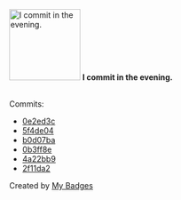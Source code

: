 <img src="https://github.com/my-badges/my-badges/blob/master/src/all-badges/time-of-commit/evening-commits.png?raw=true" alt="I commit in the evening." title="I commit in the evening." width="128">
<strong>I commit in the evening.</strong>
<br><br>

Commits:

- <a href="https://github.com/GustavoDiogo/ufabc-processamento-linguagem-natural/commit/0e2ed3cf089db71c267505019c3abebfdbeae86c">0e2ed3c</a>
- <a href="https://github.com/GustavoDiogo/ufabc-processamento-linguagem-natural/commit/5f4de04cdf35bb3ad347780a92c221c085dc3318">5f4de04</a>
- <a href="https://github.com/GustavoDiogo/ufabc-processamento-linguagem-natural/commit/b0d07ba9f529369f55140f477e8fec0b83997ee2">b0d07ba</a>
- <a href="https://github.com/GustavoDiogo/lexical-analyzer/commit/0b3ff8e6616636e5f353e23d0ac2b5a9dbd186f1">0b3ff8e</a>
- <a href="https://github.com/GustavoDiogo/lexical-analyzer/commit/4a22bb942cef99380c991602ad2fcc5cbcf60316">4a22bb9</a>
- <a href="https://github.com/GustavoDiogo/lexical-analyzer/commit/2f11da28485f28d2ac9ba8c91ca7de4a09cb9ac3">2f11da2</a>


Created by <a href="https://github.com/my-badges/my-badges">My Badges</a>